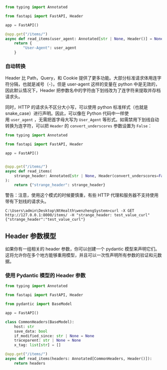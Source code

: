 ```python
from typing import Annotated 

from fastapi import FastAPI, Header 

app = FastAPI()

@app.get("/items/")
async def read_items(user_agent: Annotated[str | None, Header()] = None):
    return {
        "User-Agent": user_agent
    }
```

### 自动转换

Header 比 Path，Query，和 Cookie 提供了更多功能。大部分标准请求体用连字符分隔，也就是减号（-）。但是 user-agent 这样的变量在 python 中是无效的，因此默认情况下，Header 把参数名中的字符由下划线改为了连字符来提取并存档请求头。

同时，HTTP 的请求头不区分大小写，可以使用 python 标准样式（也就是 snake_case）进行声明。因此，可以像在 Python 代码中一样使用 `user_agent` ，无需把首字母大写为 `User_Agent` 等形式。如需禁用下划线自动转换为连字符，可以把 `Header` 的 `convert_underscores` 参数设置为 `False`：

```python
from typing import Annotated

from fastapi import FastAPI, Header

app = FastAPI()


@app.get("/items/")
async def read_items(
    strange_header: Annotated[str | None, Header(convert_underscores=False)] = None,
):
    return {"strange_header": strange_header}
```

警告：注意，使用这个模式的时候要慎重，有些 HTTP 代理和服务器不支持使用带有下划线的请求头。

```
C:\Users\admin\Desktop\NtHealth\wenzhengSystem>curl -X GET http://127.0.0.1:8000/items/ -H "strange_header: test_value_curl"
{"strange_header":"test_value_curl"}
```

## Header 参数模型

如果你有一组相关的 header 参数，你可以创建一个 pydantic 模型来声明它们。这将允许你在多个地方能够重用模型，并且可以一次性声明所有参数的验证和元数据。

### 使用 Pydantic 模型的 Header 参数

```python
from typing import Annotated

from fastapi import FastAPI, Header

from pydantic import BaseModel

app = FastAPI()

class CommonHeaders(BaseModel):
    host: str 
    save_data: bool
    if_modified_since: str | None = None 
    traceparent: str | None = None 
    x_tag: list[str] = []

@app.get("/items/")
async def read_items(headers: Annotated[CommonHeaders, Header()]):
    return headers
```